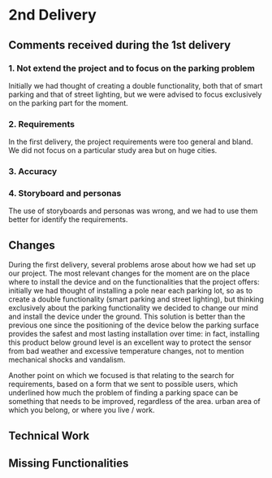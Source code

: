 # 2nd Delivery

## Comments received during the 1st delivery

### 1. Not extend the project and to focus on the parking problem
Initially we had thought of creating a double functionality, both that of smart parking and that of street lighting, but we were advised to focus exclusively on the parking part for the moment.

### 2. Requirements
In the first delivery, the project requirements were too general and bland. We did not focus on a particular study area but on huge cities.

### 3. Accuracy

### 4. Storyboard and personas
The use of storyboards and personas was wrong, and we had to use them better for identify the requirements.
	
## Changes
During the first delivery, several problems arose about how we had set up our project. 
The most relevant changes for the moment are on the place where to install the device and on the functionalities that the project offers: initially we had thought of installing a pole near each parking lot, so as to create a double functionality (smart parking and street lighting), but thinking exclusively about the parking functionality we decided to change our mind and install the device under the ground. This solution is better than the previous one since the positioning of the device below the parking surface provides the safest and most lasting installation over time: in fact, installing this product below ground level is an excellent way to protect the sensor from bad weather and excessive temperature changes, not to mention mechanical shocks and vandalism.

Another point on which we focused is that relating to the search for requirements, based on a form that we sent to possible users, which underlined how much the problem of finding a parking space can be something that needs to be improved, regardless of the area. urban area of which you belong, or where you live / work.



## Technical Work 
	
## Missing Functionalities
